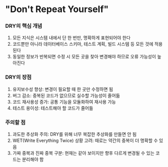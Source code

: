 # "Don't Repeat Yourself"
### DRY의 핵심 개념
1. 모든 지식은 시스템 내에서 단 한 번만, 명확하게 표현되어야 한다
2. 코드뿐만 아니라 데이터베이스 스키마, 테스트 계획, 빌드 시스템 등 모든 것에 적용된다
3. 동일한 정보가 반복되면 수정 시 모든 곳을 찾아 변경해야 하므로 오류 가능성이 높아진다
### DRY의 장점
1. 유지보수성 향상: 변경이 필요할 때 한 곳만 수정하면 됨
2. 버그 감소: 중복된 코드가 없으므로 실수할 가능성이 줄어듦
3. 코드 재사용성 증가: 공통 기능을 모듈화하여 재사용 가능
4. 테스트 용이성: 테스트해야 할 코드가 줄어듦
### 주의할 점
1. 과도한 추상화 주의: DRY를 위해 너무 복잡한 추상화를 만들면 안 됨
2. WET(Write Everything Twice) 상황 고려: 때로는 약간의 중복이 더 명확할 수 있음
3. 가짜 중복과 진짜 중복 구분: 현재는 같아 보이지만 향후 다르게 변경될 수 있는 코드는 분리해야 함